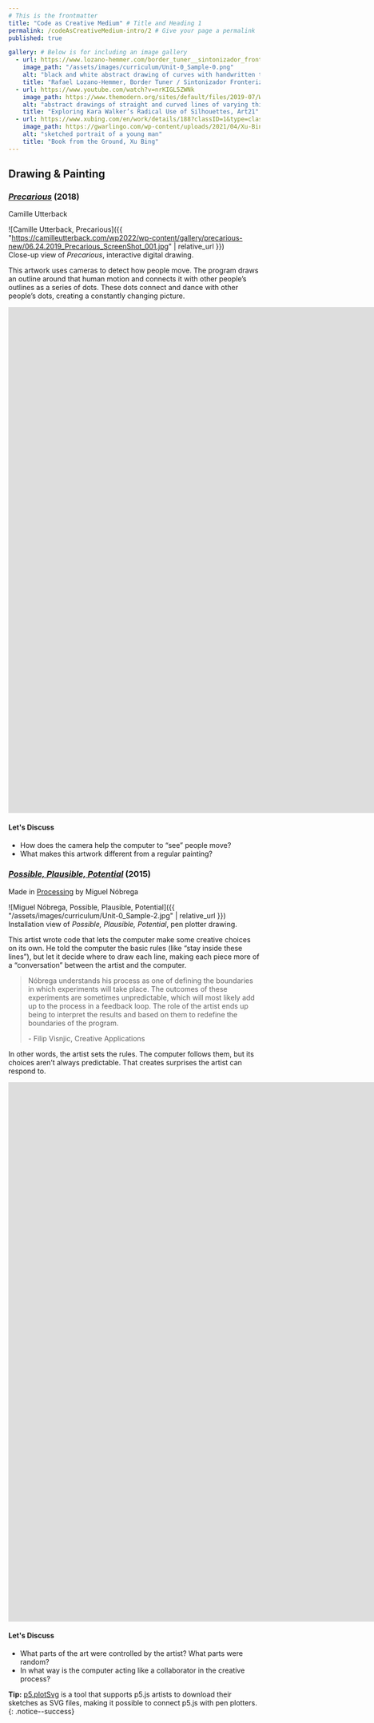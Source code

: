 ```yaml
---
# This is the frontmatter
title: "Code as Creative Medium" # Title and Heading 1
permalink: /codeAsCreativeMedium-intro/2 # Give your page a permalink
published: true

gallery: # Below is for including an image gallery
  - url: https://www.lozano-hemmer.com/border_tuner__sintonizador_fronterizo.php
    image_path: "/assets/images/curriculum/Unit-0_Sample-0.png"
    alt: "black and white abstract drawing of curves with handwritten text: too much future "
    title: "Rafael Lozano-Hemmer, Border Tuner / Sintonizador Fronterizo, Relational Architecture 23, 2019."
  - url: https://www.youtube.com/watch?v=nrKIGL5ZWNk
    image_path: https://www.themodern.org/sites/default/files/2019-07/Walker_Slavery%21-Slavery%21_1.jpg
    alt: "abstract drawings of straight and curved lines of varying thickness"
    title: "Exploring Kara Walker’s Radical Use of Silhouettes, Art21"
  - url: https://www.xubing.com/en/work/details/188?classID=1&type=class#188
    image_path: https://gwarlingo.com/wp-content/uploads/2021/04/Xu-Bing-06-1.jpg
    alt: "sketched portrait of a young man"
    title: "Book from the Ground, Xu Bing"
---
```


## Drawing & Painting
### [*Precarious*](https://camilleutterback.com/projects/precarious/) (2018)
Camille Utterback

![Camille Utterback, Precarious]({{ "https://camilleutterback.com/wp2022/wp-content/gallery/precarious-new/06.24.2019_Precarious_ScreenShot_001.jpg" | relative_url }})  
Close-up view of *Precarious*, interactive digital drawing.

This artwork uses cameras to detect how people move. The program draws an outline around that human motion and connects it with other people’s outlines as a series of dots. These dots connect and dance with other people’s dots, creating a constantly changing picture.

<iframe src="https://player.vimeo.com/video/344447606?badge=0&amp;autopause=0&amp;player_id=0&amp;app_id=58479" width="1920" height="1013" frameborder="0" allow="autoplay; fullscreen; picture-in-picture; clipboard-write; encrypted-media" title="Precarious, 2018"></iframe>

#### Let's Discuss
- How does the camera help the computer to “see” people move?
- What makes this artwork different from a regular painting?

### [*Possible, Plausible, Potential*](https://www.creativeapplications.net/project/possible-plausible-potential-drawings-of-architecture-generated-by-code/) (2015)
Made in [Processing](https://processing.org/) by Miguel Nóbrega

![Miguel Nóbrega, Possible, Plausible, Potential]({{ "/assets/images/curriculum/Unit-0_Sample-2.jpg" | relative_url }})  
Installation view of *Possible, Plausible, Potential*, pen plotter drawing.

This artist wrote code that lets the computer make some creative choices on its own. He told the computer the basic rules (like “stay inside these lines”), but let it decide where to draw each line, making each piece more of a “conversation” between the artist and the computer.

> Nóbrega understands his process as one of defining the boundaries in which experiments will take place. The outcomes of these experiments are sometimes unpredictable, which will most likely add up to the process in a feedback loop. The role of the artist ends up being to interpret the results and based on them to redefine the boundaries of the program.
>
> \- Filip Visnjic, Creative Applications

In other words, the artist sets the rules. The computer follows them, but its choices aren’t always predictable. That creates surprises the artist can respond to. 

<iframe src="https://player.vimeo.com/video/143076578?badge=0&amp;autopause=0&amp;player_id=0&amp;app_id=58479" width="1920" height="1080" frameborder="0" allow="autoplay; fullscreen; picture-in-picture; clipboard-write; encrypted-media" title="Superficie – Possible, plausible, potential"></iframe>

#### Let's Discuss
- What parts of the art were controlled by the artist? What parts were random?
- In what way is the computer acting like a collaborator in the creative process? 

**Tip:** [p5.plotSvg](https://github.com/golanlevin/p5.plotSvg) is a tool that supports p5.js artists to download their sketches as SVG files, making it possible to connect p5.js with pen plotters. 
{: .notice--success}